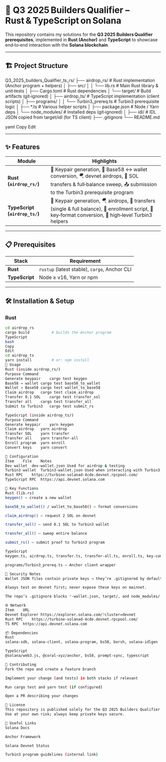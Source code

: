# 🚀 Q3 2025 Builders Qualifier – Rust & TypeScript on Solana

This repository contains my solutions for the **Q3 2025 Builders Qualifier prerequisites**, implemented in **Rust (Anchor)** and **TypeScript** to showcase end‑to‑end interaction with the **Solana blockchain**.

---

## 🏗 Project Structure
Q3_2025_builders_Qualifier_ts_rs/
├── airdrop_rs/ # Rust implementation (Anchor program + helpers)
│ ├── src/
│ │ └── lib.rs # Main Rust library & unit‑tests
│ ├── Cargo.toml # Rust dependencies
│ └── target/ # Build artifacts (git‑ignored)
│
├── airdrop_ts/ # TypeScript implementation (client scripts)
│ ├── programs/
│ │ └── Turbin3_prereq.ts # Turbin3 prerequisite logic
│ ├── *.ts # Various helper scripts
│ ├── package.json # Node / Yarn deps
│ └── node_modules/ # Installed deps (git‑ignored)
│
├── idl/ # IDL JSON copied from target/idl (for TS client)
├── .gitignore
└── README.md

yaml
Copy
Edit

---

## ✨ Features

| Module | Highlights |
|--------|------------|
| **Rust (`airdrop_rs/`)** | 🔑 Keypair generation, 🔁 Base58 ↔ wallet conversion, 🪂 devnet airdrops, 💸 SOL transfers & full‑balance sweep, 📤 submission to the Turbin3 prerequisite program |
| **TypeScript (`airdrop_ts/`)** | 🔑 Keypair generation, 🪂 airdrops, 💸 transfers (single & full balance), 📝 enrollment script, 🔁 key‑format conversion, 🤝 high‑level Turbin3 helpers |

---

## 📋 Prerequisites

| Stack | Requirement |
|-------|-------------|
| **Rust** | `rustup` (latest stable), `cargo`, Anchor CLI |
| **TypeScript** | Node ≥ v16, Yarn or npm |

---

## 🛠 Installation & Setup

### Rust
```bash
cd airdrop_rs
cargo build          # builds the Anchor program
TypeScript
bash
Copy
Edit
cd airdrop_ts
yarn install         # or: npm install
🎯 Usage
Rust (inside airdrop_rs/)
Purpose	Command
Generate keypair	cargo test keygen
Base58 → wallet	cargo test base58_to_wallet
Wallet → Base58	cargo test wallet_to_base58
Claim airdrop	cargo test claim_airdrop
Transfer 0.1 SOL	cargo test transfer_sol
Transfer all	cargo test transfer_all
Submit to Turbin3	cargo test submit_rs

TypeScript (inside airdrop_ts/)
Purpose	Command
Generate keypair	yarn keygen
Claim airdrop	yarn airdrop
Transfer SOL	yarn transfer
Transfer all	yarn transfer-all
Enroll program	yarn enroll
Convert keys	yarn convert

🔧 Configuration
Item	File	Notes
Dev wallet	dev-wallet.json	Used for airdrop & testing
Turbin3 wallet	Turbin3-wallet.json	Used when interacting with Turbin3 contracts
Rust RPC	https://turbine-solanad-4cde.devnet.rpcpool.com/	
TypeScript RPC	https://api.devnet.solana.com	

📝 Key Functions
Rust (lib.rs)
keygen() – create a new wallet

base58_to_wallet() / wallet_to_base58() – format conversions

claim_airdrop() – request 2 SOL on devnet

transfer_sol() – send 0.1 SOL to Turbin3 wallet

transfer_all() – sweep entire balance

submit_rs() – submit proof to Turbin3 program

TypeScript
keygen.ts, airdrop.ts, transfer.ts, transfer-all.ts, enroll.ts, key-converter.ts

programs/Turbin3_prereq.ts – Anchor client wrapper

🔐 Security Notes
Wallet JSON files contain private keys → they’re .gitignored by default.

Always test on devnet first; never expose these keys on mainnet.

The repo’s .gitignore blocks *-wallet.json, target/, and node_modules/.

🌐 Network
Item	URL
Devnet Explorer	https://explorer.solana.com/?cluster=devnet
Rust RPC	https://turbine-solanad-4cde.devnet.rpcpool.com/
TS RPC	https://api.devnet.solana.com

📦 Dependencies
Rust
solana-sdk, solana-client, solana-program, bs58, borsh, solana-idlgen

TypeScript
@solana/web3.js, @coral-xyz/anchor, bs58, prompt-sync, typescript

🤝 Contributing
Fork the repo and create a feature branch

Implement your change (and tests) in both stacks if relevant

Run cargo test and yarn test (if configured)

Open a PR describing your changes

📄 License
This repository is published solely for the Q3 2025 Builders Qualifier.
Use at your own risk; always keep private keys secure.

🔗 Useful Links
Solana Docs

Anchor Framework

Solana Devnet Status

Turbin3 program guidelines (internal link)
